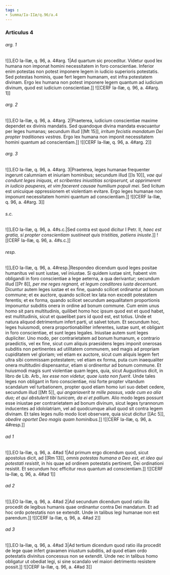 ```yaml
---
tags : 
- Summa/Ia-IIæ/q.96/a.4
---
```


### Articulus 4

###### arg. 1
![[LEO Ia-IIæ, q. 96, a. 4#arg. 1|Ad quartum sic proceditur. Videtur quod lex humana non imponat homini necessitatem in foro conscientiae. Inferior enim potestas non potest imponere legem in iudicio superioris potestatis. Sed potestas hominis, quae fert legem humanam, est infra potestatem divinam. Ergo lex humana non potest imponere legem quantum ad iudicium divinum, quod est iudicium conscientiae.]]
![[CERF Ia-IIæ, q. 96, a. 4#arg. 1]]

###### arg. 2
![[LEO Ia-IIæ, q. 96, a. 4#arg. 2|Praeterea, iudicium conscientiae maxime dependet ex divinis mandatis. Sed quandoque divina mandata evacuantur per leges humanas; secundum illud [[Mt 15]], *irritum fecistis mandatum Dei propter traditiones vestras*. Ergo lex humana non imponit necessitatem homini quantum ad conscientiam.]]
![[CERF Ia-IIæ, q. 96, a. 4#arg. 2]]

###### arg. 3
![[LEO Ia-IIæ, q. 96, a. 4#arg. 3|Praeterea, leges humanae frequenter ingerunt calumniam et iniuriam hominibus; secundum illud [[Is 10]], *vae qui condunt leges iniquas, et scribentes iniustitias scripserunt, ut opprimerent in iudicio pauperes, et vim facerent causae humilium populi mei*. Sed licitum est unicuique oppressionem et violentiam evitare. Ergo leges humanae non imponunt necessitatem homini quantum ad conscientiam.]]
![[CERF Ia-IIæ, q. 96, a. 4#arg. 3]]

###### s.c.
![[LEO Ia-IIæ, q. 96, a. 4#s.c.|Sed contra est quod dicitur I Petr. II, *haec est gratia, si propter conscientiam sustineat quis tristitias, patiens iniuste*.]]
![[CERF Ia-IIæ, q. 96, a. 4#s.c.]]

###### resp.
![[LEO Ia-IIæ, q. 96, a. 4#resp.|Respondeo dicendum quod leges positae humanitus vel sunt iustae, vel iniustae. Si quidem iustae sint, habent vim obligandi in foro conscientiae a lege aeterna, a qua derivantur; secundum illud [[Pr 8]], *per me reges regnant, et legum conditores iusta decernunt*. Dicuntur autem leges iustae et ex fine, quando scilicet ordinantur ad bonum commune; et ex auctore, quando scilicet lex lata non excedit potestatem ferentis; et ex forma, quando scilicet secundum aequalitatem proportionis imponuntur subditis onera in ordine ad bonum commune. Cum enim unus homo sit pars multitudinis, quilibet homo hoc ipsum quod est et quod habet, est multitudinis, sicut et quaelibet pars id quod est, est totius. Unde et natura aliquod detrimentum infert parti, ut salvet totum. Et secundum hoc, leges huiusmodi, onera proportionabiliter inferentes, iustae sunt, et obligant in foro conscientiae, et sunt leges legales. Iniustae autem sunt leges dupliciter. Uno modo, per contrarietatem ad bonum humanum, e contrario praedictis, vel ex fine, sicut cum aliquis praesidens leges imponit onerosas subditis non pertinentes ad utilitatem communem, sed magis ad propriam cupiditatem vel gloriam; vel etiam ex auctore, sicut cum aliquis legem fert ultra sibi commissam potestatem; vel etiam ex forma, puta cum inaequaliter onera multitudini dispensantur, etiam si ordinentur ad bonum commune. Et huiusmodi magis sunt violentiae quam leges, quia, sicut Augustinus dicit, in libro de Lib. Arb., *lex esse non videtur, quae iusta non fuerit*. Unde tales leges non obligant in foro conscientiae, nisi forte propter vitandum scandalum vel turbationem, propter quod etiam homo iuri suo debet cedere, secundum illud [[Mt 5]], *qui angariaverit te mille passus, vade cum eo alia duo; et qui abstulerit tibi tunicam, da ei et pallium*. Alio modo leges possunt esse iniustae per contrarietatem ad bonum divinum, sicut leges tyrannorum inducentes ad idololatriam, vel ad quodcumque aliud quod sit contra legem divinam. Et tales leges nullo modo licet observare, quia sicut dicitur [[Ac 5]], *obedire oportet Deo magis quam hominibus*.]]
![[CERF Ia-IIæ, q. 96, a. 4#resp.]]

###### ad 1
![[LEO Ia-IIæ, q. 96, a. 4#ad 1|Ad primum ergo dicendum quod, sicut apostolus dicit, ad [[Rm 13]], *omnis potestas humana a Deo est, et ideo qui potestati resistit*, in his quae ad ordinem potestatis pertinent, Dei ordinationi resistit. Et secundum hoc efficitur reus quantum ad conscientiam.]]
![[CERF Ia-IIæ, q. 96, a. 4#ad 1]]

###### ad 2
![[LEO Ia-IIæ, q. 96, a. 4#ad 2|Ad secundum dicendum quod ratio illa procedit de legibus humanis quae ordinantur contra Dei mandatum. Et ad hoc ordo potestatis non se extendit. Unde in talibus legi humanae non est parendum.]]
![[CERF Ia-IIæ, q. 96, a. 4#ad 2]]

###### ad 3
![[LEO Ia-IIæ, q. 96, a. 4#ad 3|Ad tertium dicendum quod ratio illa procedit de lege quae infert gravamen iniustum subditis, ad quod etiam ordo potestatis divinitus concessus non se extendit. Unde nec in talibus homo obligatur ut obediat legi, si sine scandalo vel maiori detrimento resistere possit.]]
![[CERF Ia-IIæ, q. 96, a. 4#ad 3]]

